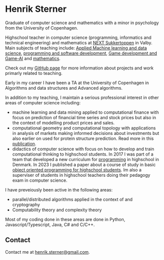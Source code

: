 # Henrik Sterner

Graduate of computer science and mathematics with a minor in psychology from the University of Copenhagen. 

Highschool teacher in computer science (programming, informatics and technical engineering) and mathematics at [NEXT Sukkertoppen](https://nextkbh.dk) in Valby. 
Main subjects of teaching include: [Applied Machine learning and data science](https://henriksterner.github.io/IntelligenteSystemer/), [programming and software development](https://henriksterner.github.io/P5Programmering/), [Game development and Game-AI](https://henriksterner.github.io/Unity/) and [mathematics](https://www.uvm.dk/-/media/filer/uvm/gym-laereplaner-2017/htx/matematik-a-htx-august-2017-ua.pdf). 

Check out my [GitHub page](http://www.github.com/HenrikSterner) for more information about projects and work primarly related to teaching.

Early in my career I have been a TA at the University of Copenhagen in Algorithms and data structures and Advanced algorithms.

In addition to my teaching, I maintain a serious professional interest in other areas of computer science including:

- machine learning and data mining applied to computational finance with focus on prediction of financial time series and stock prices but also in the context of modelling product prices and sales.
- computational geometry and computational topology with applications in analysis of markets making informed decisions about investments but also earlier on used for protein structure prediction. Read more in this [publication](https://www.researchgate.net/publication/220939592_Alpha_Shapes_and_Proteins).  
- didactics of computer science with focus on how to develop and train computational thinking to highschool students. In 2017 I was part of a team that developed a new curriculum for [programming](https://www.uvm.dk/-/media/filer/uvm/gym-laereplaner-2017/valgfag/programmering-b-valgfag-august-2017.pdf) in highschool in Denmark. In 2023 I published a paper about a course of study in basic [object oriented programming for highschool students](https://emu.dk/htx/programmering/avancerede-konstruktioner/algoritmer-i-naturen-emergerende-flokadfaerd-og?b=t6-t1084). Im also a superviser of students in highschool teachers doing their pedagogy exam in computer science. 

I have preveiously been active in the following areas:
- parallel/distributed algorithms applied in the context of  and cryptography
- Computability theory and complexity theory
  
Most of my coding done in these areas are done in Python, Javascript/Typescript, Java, C\# and C/C++.

## Contact
Contact me at [henrik.sterner@gmail.com](henrik.sterner@gmail.com). 